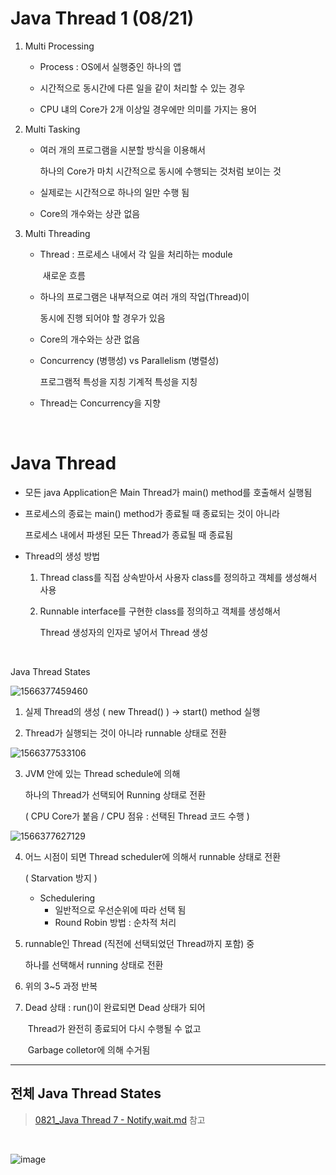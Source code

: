 # Java Thread 1 (08/21)

1. Multi Processing 

   - Process : OS에서 실행중인 하나의 앱

   - 시간적으로 동시간에 다른 일을 같이 처리할 수 있는 경우

   - CPU 냬의 Core가 2개 이상일 경우에만 의미를 가지는 용어

2. Multi Tasking

   - 여러 개의 프로그램을 시분할 방식을 이용해서

     하나의 Core가 마치 시간적으로 동시에 수행되는 것처럼 보이는 것

   - 실제로는 시간적으로 하나의 일만 수행 됨

   - Core의 개수와는 상관 없음

3. Multi Threading

   - Thread : 프로세스 내에서 각 일을 처리하는 module

     ​			   새로운 흐름

   - 하나의 프로그램은 내부적으로 여러 개의 작업(Thread)이

     동시에 진행 되어야 할 경우가 있음

   - Core의 개수와는 상관 없음
   
   - Concurrency (병행성)         vs       Parallelism (병렬성)
   
     프로그램적 특성을 지칭				기계적 특성을 지칭
   
   - Thread는 Concurrency을 지향

<br>

# Java Thread

- 모든 java Application은 Main Thread가 main() method를 호출해서 실행됨

- 프로세스의 종료는 main() method가 종료될 때 종료되는 것이 아니라

  프로세스 내에서 파생된 모든 Thread가 종료될 때 종료됨

- Thread의 생성 방법

  1. Thread class를 직접 상속받아서 사용자 class를 정의하고 객체를 생성해서 사용

  2. Runnable interface를 구현한 class를 정의하고 객체를 생성해서

     Thread 생성자의 인자로 넣어서 Thread 생성

<br>

Java Thread States

![1566377459460](https://user-images.githubusercontent.com/50972986/63418638-67ccc400-c43e-11e9-8d2d-687d08a7b2f9.png)

1. 실제 Thread의 생성 ( new Thread() ) -> start() method 실행

2. Thread가 실행되는 것이 아니라 runnable 상태로 전환

![1566377533106](https://user-images.githubusercontent.com/50972986/63418677-774c0d00-c43e-11e9-9db1-aa63ce4584ef.png)

3. JVM 안에 있는 Thread schedule에 의해

   하나의 Thread가 선택되어 Running 상태로 전환 

   ( CPU Core가 붙음 / CPU 점유 : 선택된 Thread 코드 수행 )

![1566377627129](https://user-images.githubusercontent.com/50972986/63418739-8fbc2780-c43e-11e9-93a5-acde40bb81f7.png)

4. 어느 시점이 되면 Thread scheduler에 의해서 runnable 상태로 전환

   ( Starvation 방지 )

   - Schedulering
     - 일반적으로 우선순위에 따라 선택 됨
     - Round Robin 방법 : 순차적 처리

5. runnable인 Thread (직전에 선택되었던 Thread까지 포함) 중

   하나를 선택해서 running 상태로 전환

6. 위의 3~5 과정 반복

7. Dead 상태 : run()이 완료되면 Dead 상태가 되어

   ​					 Thread가 완전히 종료되어 다시 수행될 수 없고

   ​					 Garbage colletor에 의해 수거됨

   

----------------------------

## 전체 Java Thread States

> [0821_Java Thread 7 - Notify,wait.md](https://github.com/5dddddo/java/blob/master/00_java%20%EC%A0%95%EB%A6%AC/0821_Java%20Thread%207%20-%20Notify%2Cwait.md) 참고

<br>

![image](https://user-images.githubusercontent.com/50972986/63483753-6059f900-c4d8-11e9-92f2-3453ec5e16e5.png)